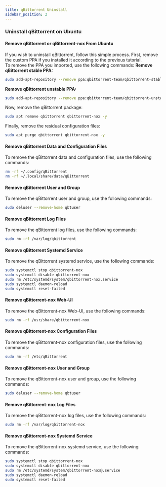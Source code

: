 ```yaml
---
title: qBittorrent Uninstall
sidebar_position: 2
---
```


### Uninstall qBittorrent on Ubuntu
#### Remove qBittorrent or qBittorrent-nox From Ubuntu
If you wish to uninstall qBittorrent, follow this simple process. First, remove the custom PPA if you installed it according to the previous tutorial.  
To remove the PPA you imported, use the following commands:
**Remove qBittorrent stable PPA:**  
```bash
sudo add-apt-repository --remove ppa:qbittorrent-team/qbittorrent-stable -y
```
**Remove qBittorrent unstable PPA:**  
```bash
sudo add-apt-repository --remove ppa:qbittorrent-team/qbittorrent-unstable -y
```
Now, remove the qBittorrent package:
```bash
sudo apt remove qbittorrent qbittorrent-nox -y
```
Finally, remove the residual configuration files:
```bash
sudo apt purge qbittorrent qbittorrent-nox -y
```

#### Remove qBittorrent Data and Configuration Files
To remove the qBittorrent data and configuration files, use the following commands:
```bash
rm -rf ~/.config/qBittorrent
rm -rf ~/.local/share/data/qBittorrent
```

#### Remove qBittorrent User and Group
To remove the qBittorrent user and group, use the following commands:
```bash
sudo deluser --remove-home qbtuser
```

#### Remove qBittorrent Log Files
To remove the qBittorrent log files, use the following commands:
```bash
sudo rm -rf /var/log/qbittorrent
```

#### Remove qBittorrent Systemd Service
To remove the qBittorrent systemd service, use the following commands:
```bash
sudo systemctl stop qbittorrent-nox
sudo systemctl disable qbittorrent-nox
sudo rm /etc/systemd/system/qbittorrent-nox.service
sudo systemctl daemon-reload
sudo systemctl reset-failed
```

#### Remove qBittorrent-nox Web-UI
To remove the qBittorrent-nox Web-UI, use the following commands:
```bash
sudo rm -rf /usr/share/qbittorrent-nox
```

#### Remove qBittorrent-nox Configuration Files
To remove the qBittorrent-nox configuration files, use the following commands:
```bash
sudo rm -rf /etc/qBittorrent
```

#### Remove qBittorrent-nox User and Group
To remove the qBittorrent-nox user and group, use the following commands:
```bash
sudo deluser --remove-home qbtuser
```

#### Remove qBittorrent-nox Log Files
To remove the qBittorrent-nox log files, use the following commands:
```bash
sudo rm -rf /var/log/qbittorrent-nox
```

#### Remove qBittorrent-nox Systemd Service
To remove the qBittorrent-nox systemd service, use the following commands:
```bash
sudo systemctl stop qbittorrent-nox
sudo systemctl disable qbittorrent-nox
sudo rm /etc/systemd/system/qbittorrent-nox@.service
sudo systemctl daemon-reload
sudo systemctl reset-failed
```
